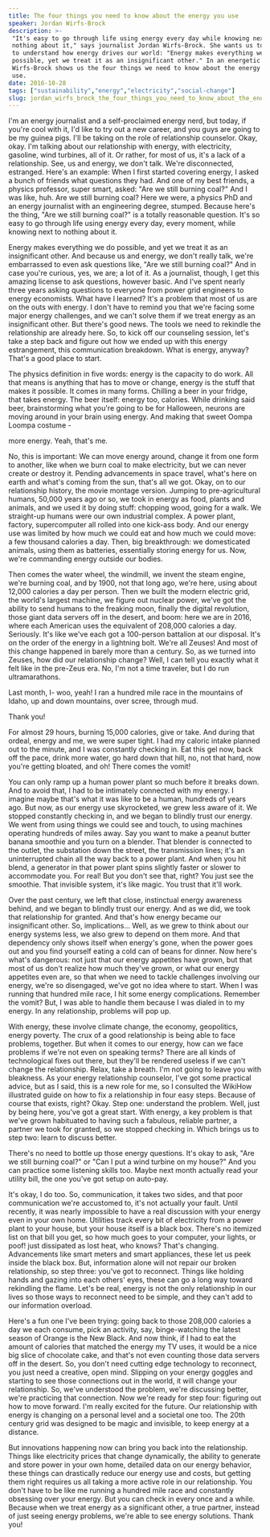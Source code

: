 ```yaml
---
title: The four things you need to know about the energy you use
speaker: Jordan Wirfs-Brock
description: >-
 "It's easy to go through life using energy every day while knowing next to
 nothing about it," says journalist Jordan Wirfs-Brock. She wants us to reconnect,
 to understand how energy drives our world: "Energy makes everything we do
 possible, yet we treat it as an insignificant other." In an energetic talk,
 Wirfs-Brock shows us the four things we need to know about the energy we
 use.
date: 2016-10-28
tags: ["sustainability","energy","electricity","social-change"]
slug: jordan_wirfs_brock_the_four_things_you_need_to_know_about_the_energy_you_use
---
```


I'm an energy journalist and a self-proclaimed energy nerd, but today, if you're cool with
it, I'd like to try out a new career, and you guys are going to be my guinea pigs. I'll be
taking on the role of relationship counselor. Okay, okay. I'm talking about our
relationship with energy, with electricity, gasoline, wind turbines, all of it. Or rather,
for most of us, it's a lack of a relationship. See, us and energy, we don't talk. We're
disconnected, estranged. Here's an example: When I first started covering energy, I asked
a bunch of friends what questions they had. And one of my best friends, a physics
professor, super smart, asked: "Are we still burning coal?" And I was like, huh. Are we
still burning coal? Here we were, a physics PhD and an energy journalist with an
engineering degree, stumped. Because here's the thing, "Are we still burning coal?" is a
totally reasonable question. It's so easy to go through life using energy every day, every
moment, while knowing next to nothing about it.

Energy makes everything we do possible, and yet we treat it as an insignificant other. And
because us and energy, we don't really talk, we're embarrassed to even ask questions like,
"Are we still burning coal?" And in case you're curious, yes, we are; a lot of it. As a
journalist, though, I get this amazing license to ask questions, however basic. And I've
spent nearly three years asking questions to everyone from power grid engineers to energy
economists. What have I learned? It's a problem that most of us are on the outs with
energy. I don't have to remind you that we're facing some major energy challenges, and we
can't solve them if we treat energy as an insignificant other. But there's good news. The
tools we need to rekindle the relationship are already here. So, to kick off our
counseling session, let's take a step back and figure out how we ended up with this energy
estrangement, this communication breakdown. What is energy, anyway? That's a good place to
start.

The physics definition in five words: energy is the capacity to do work. All that means is
anything that has to move or change, energy is the stuff that makes it possible. It comes
in many forms. Chilling a beer in your fridge, that takes energy. The beer itself: energy
too, calories. While drinking said beer, brainstorming what you're going to be for
Halloween, neurons are moving around in your brain using energy. And making that sweet
Oompa Loompa costume - 

more energy. Yeah, that's me. 

No, this is important: We can move energy around, change it from one form to another, like
when we burn coal to make electricity, but we can never create or destroy it. Pending
advancements in space travel, what's here on earth and what's coming from the sun, that's
all we got. Okay, on to our relationship history, the movie montage version. Jumping to
pre-agricultural humans, 50,000 years ago or so, we took in energy as food, plants and
animals, and we used it by doing stuff: chopping wood, going for a walk. We straight-up
humans were our own industrial complex. A power plant, factory, supercomputer all rolled
into one kick-ass body. And our energy use was limited by how much we could eat and how
much we could move: a few thousand calories a day. Then, big breakthrough: we domesticated
animals, using them as batteries, essentially storing energy for us. Now, we're commanding
energy outside our bodies.

Then comes the water wheel, the windmill, we invent the steam engine, we're burning coal,
and by 1900, not that long ago, we're here, using about 12,000 calories a day per person.
Then we built the modern electric grid, the world's largest machine, we figure out nuclear
power, we've got the ability to send humans to the freaking moon, finally the digital
revolution, those giant data servers off in the desert, and boom: here we are in 2016,
where each American uses the equivalent of 208,000 calories a day. Seriously. It's like
we've each got a 100-person battalion at our disposal. It's on the order of the energy in
a lightning bolt. We're all Zeuses! And most of this change happened in barely more than a
century. So, as we turned into Zeuses, how did our relationship change? Well, I can tell
you exactly what it felt like in the pre-Zeus era. No, I'm not a time traveler, but I do
run ultramarathons.

Last month, I- woo, yeah! I ran a hundred mile race in the mountains of Idaho, up and down
mountains, over scree, through mud. 

Thank you! 

For almost 29 hours, burning 15,000 calories, give or take. And during that ordeal, energy
and me, we were super tight. I had my caloric intake planned out to the minute, and I was
constantly checking in. Eat this gel now, back off the pace, drink more water, go hard
down that hill, no, not that hard, now you're getting bloated, and oh! There comes the
vomit! 

You can only ramp up a human power plant so much before it breaks down. And to avoid that,
I had to be intimately connected with my energy. I imagine maybe that's what it was like
to be a human, hundreds of years ago. But now, as our energy use skyrocketed, we grew less
aware of it. We stopped constantly checking in, and we began to blindly trust our energy.
We went from using things we could see and touch, to using machines operating hundreds of
miles away. Say you want to make a peanut butter banana smoothie and you turn on a
blender. That blender is connected to the outlet, the substation down the street, the
transmission lines; it's an uninterrupted chain all the way back to a power plant. And
when you hit blend, a generator in that power plant spins slightly faster or slower to
accommodate you. For real! But you don't see that, right? You just see the smoothie. That
invisible system, it's like magic. You trust that it'll work.

Over the past century, we left that close, instinctual energy awareness behind, and we
began to blindly trust our energy. And as we did, we took that relationship for granted.
And that's how energy became our insignificant other. So, implications... Well, as we grew
to think about our energy systems less, we also grew to depend on them more. And that
dependency only shows itself when energy's gone, when the power goes out and you find
yourself eating a cold can of beans for dinner. Now here's what's dangerous: not just that
our energy appetites have grown, but that most of us don't realize how much they've grown,
or what our energy appetites even are, so that when we need to tackle challenges involving
our energy, we're so disengaged, we've got no idea where to start. When I was running that
hundred mile race, I hit some energy complications. Remember the vomit? But, I was able to
handle them because I was dialed in to my energy. In any relationship, problems will pop
up.

With energy, these involve climate change, the economy, geopolitics, energy poverty. The
crux of a good relationship is being able to face problems, together. But when it comes to
our energy, how can we face problems if we're not even on speaking terms? There are all
kinds of technological fixes out there, but they'll be rendered useless if we can't change
the relationship. Relax, take a breath. I'm not going to leave you with bleakness. As your
energy relationship counselor, I've got some practical advice, but as I said, this is a
new role for me, so I consulted the WikiHow illustrated guide on how to fix a relationship
in four easy steps. Because of course that exists, right? Okay. Step one: understand the
problem. Well, just by being here, you've got a great start. With energy, a key problem is
that we've grown habituated to having such a fabulous, reliable partner, a partner we took
for granted, so we stopped checking in. Which brings us to step two: learn to discuss
better.

There's no need to bottle up those energy questions. It's okay to ask, "Are we still
burning coal?" or "Can I put a wind turbine on my house?" And you can practice some
listening skills too. Maybe next month actually read your utility bill, the one you've got
setup on auto-pay. 

It's okay, I do too. So, communication, it takes two sides, and that poor communication
we're accustomed to, it's not actually your fault. Until recently, it was nearly
impossible to have a real discussion with your energy even in your own home. Utilities
track every bit of electricity from a power plant to your house, but your house itself is
a black box. There's no itemized list on that bill you get, so how much goes to your
computer, your lights, or poof! just dissipated as lost heat, who knows? That's changing.
Advancements like smart meters and smart appliances, these let us peek inside the black
box. But, information alone will not repair our broken relationship, so step three: you've
got to reconnect. Things like holding hands and gazing into each others' eyes, these can
go a long way toward rekindling the flame. Let's be real, energy is not the only
relationship in our lives so those ways to reconnect need to be simple, and they can't add
to our information overload.

Here's a fun one I've been trying: going back to those 208,000 calories a day we each
consume, pick an activity, say, binge-watching the latest season of Orange is the New
Black. And now think, if I had to eat the amount of calories that matched the energy my TV
uses, it would be a nice big slice of chocolate cake, and that's not even counting those
data servers off in the desert. So, you don't need cutting edge technology to reconnect,
you just need a creative, open mind. Slipping on your energy goggles and starting to see
those connections out in the world, it will change your relationship. So, we've understood
the problem, we're discussing better, we're practicing that connection. Now we're ready
for step four: figuring out how to move forward. I'm really excited for the future. Our
relationship with energy is changing on a personal level and a societal one too. The 20th
century grid was designed to be magic and invisible, to keep energy at a
distance.

But innovations happening now can bring you back into the relationship. Things like
electricity prices that change dynamically, the ability to generate and store power in
your own home, detailed data on our energy behavior, these things can drastically reduce
our energy use and costs, but getting them right requires us all taking a more active role
in our relationship. You don't have to be like me running a hundred mile race and
constantly obsessing over your energy. But you can check in every once and a while.
Because when we treat energy as a significant other, a true partner, instead of just
seeing energy problems, we're able to see energy solutions. Thank you!

<!--
ad_duration=0
event="TEDxMileHighWomen"
external_start_time=0
intro_duration=0
is_subtitle_required="False"
is_talk_featured="False"
language="en"
language_swap="False"
native_language="en"
number_of_related_talks=6
number_of_speakers=1
number_of_subtitled_videos=0
number_of_tags=4
number_of_talk_download_languages=5
number_of_talk_more_resources=0
number_of_talk_recommendations=0
number_of_talks_take_actions=0
post_ad_duration=0
published_timestamp="2018-12-06 00:24:19"
recording_date="2016-10-28"
speaker_description="Energy Storyteller"
speaker_is_published=0
speaker_name="Jordan Wirfs-Brock"
talk_name="The four things you need to know about the energy you use"
talks_tags=["sustainability","energy","electricity","social-change"]
url_photo_talk="https://s3.amazonaws.com/talkstar-photos/uploads/37042a3d-76e9-401c-b1e9-a48366a9eecb/Jordan+Wirfs+Brock+Set+1.jpeg"
url_webpage="https://www.ted.com/talks/jordan_wirfs_brock_the_four_things_you_need_to_know_about_the_energy_you_use"
video_type_name="TEDx Talk"
-->